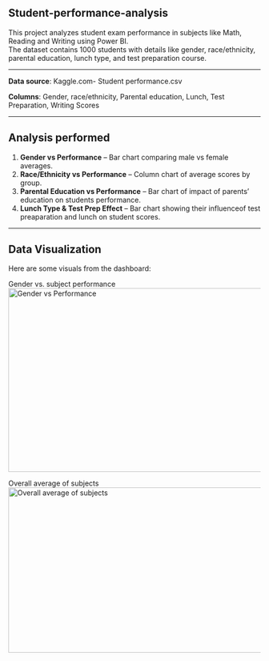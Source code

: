 ## Student-performance-analysis
This project analyzes student exam performance in subjects like Math, Reading and Writing using Power BI.  
The dataset contains 1000 students with details like gender, race/ethnicity, parental education, lunch type, and test preparation course.

---
**Data source**: Kaggle.com- Student performance.csv

**Columns**: Gender, race/ethnicity, Parental education, Lunch, Test Preparation, Writing Scores

---
## Analysis performed 
1.  **Gender vs Performance** – Bar chart comparing male vs female averages.  
2. **Race/Ethnicity vs Performance** – Column chart of average scores by group.  
3. **Parental Education vs Performance** – Bar chart of impact of parents’ education on students performance.  
4. **Lunch Type & Test Prep Effect** – Bar chart showing their influenceof test preaparation and lunch on student scores. 

---
## Data Visualization
Here are some visuals from the dashboard:

Gender vs. subject performance  <img width="546" height="367" alt="Gender vs  Performance" src="https://github.com/user-attachments/assets/584fcc9f-ea1e-483b-9841-74de3342c8e4" />



Overall average of subjects <img width="560" height="330" alt="Overall average of subjects" src="https://github.com/user-attachments/assets/f7d6c9dc-ac0b-4386-b305-6fa387d26ebb" />

